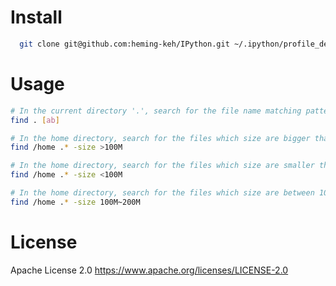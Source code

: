 Install
============================================================

```bash
  git clone git@github.com:heming-keh/IPython.git ~/.ipython/profile_default/startup/
```

Usage
============================================================

```bash
# In the current directory '.', search for the file name matching pattern [ab]
find . [ab]

# In the home directory, search for the files which size are bigger than 100M
find /home .* -size >100M

# In the home directory, search for the files which size are smaller than 100M
find /home .* -size <100M

# In the home directory, search for the files which size are between 100M~200M
find /home .* -size 100M~200M
```

License
============================================================

Apache License 2.0 https://www.apache.org/licenses/LICENSE-2.0
